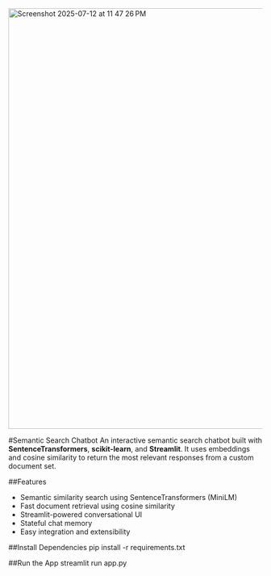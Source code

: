 <img width="1181" height="833" alt="Screenshot 2025-07-12 at 11 47 26 PM" src="https://github.com/user-attachments/assets/d24f6fee-6464-4419-b3b4-bd9d3dff5720" />


#Semantic Search Chatbot
An interactive semantic search chatbot built with **SentenceTransformers**, **scikit-learn**, and **Streamlit**. It uses embeddings and cosine similarity to return the most relevant responses from a custom document set.

##Features
- Semantic similarity search using SentenceTransformers (MiniLM)
- Fast document retrieval using cosine similarity
- Streamlit-powered conversational UI
- Stateful chat memory
- Easy integration and extensibility

##Install Dependencies
pip install -r requirements.txt

##Run the App
streamlit run app.py
